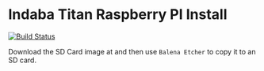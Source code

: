# Indaba Titan Raspberry PI Install

[![Build Status](https://cloud.drone.io/api/badges/our-story-media/titan-pi/status.svg)](https://cloud.drone.io/our-story-media/titan-pi)

Download the SD Card image at []() and then use `Balena Etcher` to copy it to an SD card.

<!-- To bootstrap installer, run

`curl -sSL https://raw.githubusercontent.com/our-story-media/ourstory-titan/master/install/gettitan | sh` -->